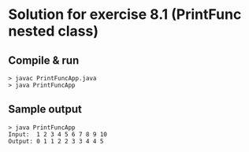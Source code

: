 Solution for exercise 8.1 (PrintFunc nested class)
====================================

Compile & run
-------------

``` shell
> javac PrintFuncApp.java
> java PrintFuncApp
```

Sample output
-------------

``` shell
> java PrintFuncApp
Input:  1 2 3 4 5 6 7 8 9 10 
Output: 0 1 1 2 2 3 3 4 4 5
```
